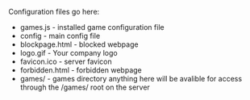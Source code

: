 Configuration files go here:
<ul>
  <li>games.js - installed game configuration file</li>
  <li>config - main config file</li>
  <li>blockpage.html - blocked webpage</li>
  <li>logo.gif - Your company logo</li>
  <li>favicon.ico - server favicon</li>
  <li>forbidden.html - forbidden webpage</li>
  <li>games/ - games directory anything here will be avalible for access through the /games/ root on the server</li>
</hl>
